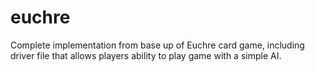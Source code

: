 # euchre
Complete implementation from base up of Euchre card game, including driver file that allows players ability to play game with a simple AI. 
